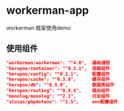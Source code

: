 # workerman-app
workerman 框架使用demo

## 使用组件
```json
"workerman/workerman": "^4.0",  基础通信
"heropoo/container": "^0.3.1",  容器组件
"heropoo/config": "^0.2.1",     配置组件
"heropoo/cache": "^0.3.0",      缓存组件
"heropoo/db": "^0.5.0",         数据库组件
"heropoo/routing": "^0.8.4",    路由组件
"monolog/monolog": "^2.1",      日志组件
"vlucas/phpdotenv": "^2.5",     env配置组件
```
